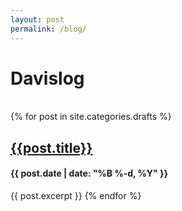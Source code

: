 ```yaml
---
layout: post
permalink: /blog/
---
```

<h1 class="headline">Davislog</h1><br>
{% for post in site.categories.drafts %}   
<h2><a href="{{post.url | prepend: site.baseurl}}">{{post.title}}</a></h2>
<h4>{{ post.date | date: "%B %-d, %Y" }}</h4>
{{ post.excerpt }}
{% endfor %}